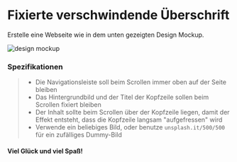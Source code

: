 # Fixierte verschwindende Überschrift

Erstelle eine Webseite wie in dem unten gezeigten Design Mockup.

![design mockup](fixed-vanishing-header.gif)

### Spezifikationen

> - Die Navigationsleiste soll beim Scrollen immer oben auf der Seite bleiben
> - Das Hintergrundbild und der Titel der Kopfzeile sollen beim Scrollen fixiert bleiben
> - Der Inhalt sollte beim Scrollen über der Kopfzeile liegen, damit der Effekt entsteht, dass die Kopfzeile langsam "aufgefressen" wird
> - Verwende ein beliebiges Bild, oder benutze `unsplash.it/500/500` für ein zufälliges Dummy-Bild

#### Viel Glück und viel Spaß!
